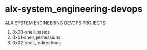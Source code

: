 # alx-system_engineering-devops
ALX SYSTEM ENGINEERING DEVOPS
PROJECTS:
1. 0x00-shell_basics
2. 0x01-shell_permissions
3. 0x02-shell_redirections
